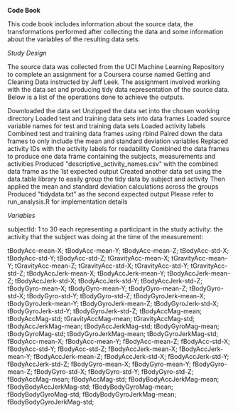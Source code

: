 **Code Book**

This code book includes information about the source data, the transformations performed after collecting the data and some information about the variables of the resulting data sets.

*Study Design*

The source data was collected from the UCI Machine Learning Repository to complete an assignment for a Coursera course named Getting and Cleaning Data instructed by Jeff Leek. The assignment involved working with the data set and producing tidy data representation of the source data. Below is a list of the operations done to achieve the outputs.

Downloaded the data set
Unzipped the data set into the chosen working directory
Loaded test and training data sets into data frames
Loaded source variable names for test and training data sets
Loaded activity labels
Combined test and training data frames using rbind
Paired down the data frames to only include the mean and standard deviation variables
Replaced activity IDs with the activity labels for readability
Combined the data frames to produce one data frame containing the subjects, measurements and activities
Produced "descriptive_activity_names.csv" with the combined data frame as the 1st expected output
Created another data set using the data.table library to easily group the tidy data by subject and activity
Then applied the mean and standard deviation calculations across the groups
Produced "tidydata.txt" as the second expected output
Please refer to run_analysis.R for implementation details

*Variables*

subjectId: 1 to 30 each representing a participant in the study
activity: the activity that the subject was doing at the time of the measurement:

tBodyAcc-mean-X;
tBodyAcc-mean-Y;
tBodyAcc-mean-Z;
tBodyAcc-std-X;
tBodyAcc-std-Y;
tBodyAcc-std-Z;
tGravityAcc-mean-X;
tGravityAcc-mean-Y;
tGravityAcc-mean-Z;
tGravityAcc-std-X;
tGravityAcc-std-Y;
tGravityAcc-std-Z;
tBodyAccJerk-mean-X;
tBodyAccJerk-mean-Y;
tBodyAccJerk-mean-Z;
tBodyAccJerk-std-X;
tBodyAccJerk-std-Y;
tBodyAccJerk-std-Z;
tBodyGyro-mean-X;
tBodyGyro-mean-Y;
tBodyGyro-mean-Z;
tBodyGyro-std-X;
tBodyGyro-std-Y;
tBodyGyro-std-Z;
tBodyGyroJerk-mean-X;
tBodyGyroJerk-mean-Y;
tBodyGyroJerk-mean-Z;
tBodyGyroJerk-std-X;
tBodyGyroJerk-std-Y;
tBodyGyroJerk-std-Z;
tBodyAccMag-mean;
tBodyAccMag-std;
tGravityAccMag-mean;
tGravityAccMag-std;
tBodyAccJerkMag-mean;
tBodyAccJerkMag-std;
tBodyGyroMag-mean;
tBodyGyroMag-std;
tBodyGyroJerkMag-mean;
tBodyGyroJerkMag-std;
fBodyAcc-mean-X;
fBodyAcc-mean-Y;
fBodyAcc-mean-Z;
fBodyAcc-std-X;
fBodyAcc-std-Y;
fBodyAcc-std-Z;
fBodyAccJerk-mean-X;
fBodyAccJerk-mean-Y;
fBodyAccJerk-mean-Z;
fBodyAccJerk-std-X;
fBodyAccJerk-std-Y;
fBodyAccJerk-std-Z;
fBodyGyro-mean-X;
fBodyGyro-mean-Y;
fBodyGyro-mean-Z;
fBodyGyro-std-X;
fBodyGyro-std-Y;
fBodyGyro-std-Z;
fBodyAccMag-mean;
fBodyAccMag-std;
fBodyBodyAccJerkMag-mean;
fBodyBodyAccJerkMag-std;
fBodyBodyGyroMag-mean;
fBodyBodyGyroMag-std;
fBodyBodyGyroJerkMag-mean;
fBodyBodyGyroJerkMag-std;
